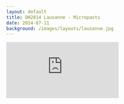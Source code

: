 ```yaml
---
layout: default
title: DH2014 Lausanne - Micropasts
date: 2014-07-11
background: /images/layouts/lausanne.jpg
---
```

<div class="embed-responsive embed-responsive-4by3">
  <iframe src="https://docs.google.com/presentation/d/e/2PACX-1vShwg4KdvjedcuCUp8BJtdrjGR5iVltFTKEZtWuS1OoPvgBJEzYFCXIuKutJhrZlfoPgW59UPQmy9Ic/embed?start=false&loop=false&delayms=3000" frameborder="0" class="embed-responsive-item" allowfullscreen="true" mozallowfullscreen="true" webkitallowfullscreen="true"></iframe>
</div>
